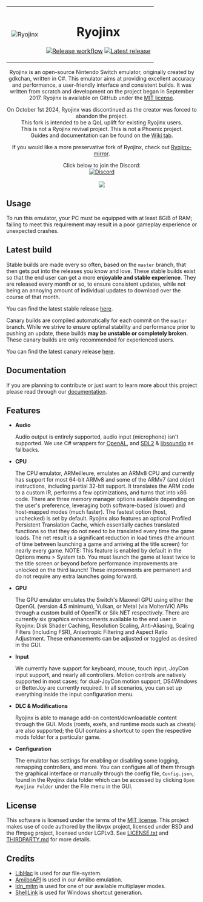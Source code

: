 <table align="center">
    <tr>
        <td align="center" width="25%">
            <img src="https://raw.githubusercontent.com/Ryojinx/Assets/refs/heads/main/RyojinxApp_1024.png" alt="Ryojinx" >
        </td>
        <td align="center" width="75%">
          
# Ryojinx
          
[![Release workflow](https://github.com/Ryojinx/Ryojinx/actions/workflows/release.yml/badge.svg)](https://github.com/Ryojinx/Ryojinx/actions/workflows/release.yml)
[![Latest release](https://img.shields.io/github/v/release/GreemDev/Ryojinx)](https://github.com/Ryojinx/Ryojinx/releases/latest)
  <br>
        </td>
    </tr>
</table>

<p align="center">
  Ryojinx is an open-source Nintendo Switch emulator, originally created by gdkchan, written in C#.
  This emulator aims at providing excellent accuracy and performance, a user-friendly interface and consistent builds.
  It was written from scratch and development on the project began in September 2017.
  Ryojinx is available on GitHub under the <a href="https://github.com/Ryojinx/Ryojinx/blob/master/LICENSE.txt" target="_blank">MIT license</a>.
  <br />
</p>
<p align="center">
  On October 1st 2024, Ryojinx was discontinued as the creator was forced to abandon the project.
  <br>
  This fork is intended to be a QoL uplift for existing Ryojinx users.
  <br>
  This is not a Ryojinx revival project. This is not a Phoenix project.
  <br>
  Guides and documentation can be found on the <a href="https://github.com/Ryojinx/Ryojinx/wiki">Wiki tab</a>.
</p>
<p align="center">
  If you would like a more preservative fork of Ryojinx, check out <a href="https://github.com/Ryojinx-mirror/Ryojinx">Ryojinx-mirror</a>.
</p>

<p align="center">
    Click below to join the Discord:
    <br>
    <a href="https://discord.gg/PEuzjrFXUA">
        <img src="https://img.shields.io/discord/1294443224030511104?color=5865F2&label=Ryojinx&logo=discord&logoColor=white" alt="Discord">
    </a>
    <br>
    <br>
    <img src="https://raw.githubusercontent.com/Ryojinx/Ryojinx/refs/heads/master/docs/shell.png">
</p>

## Usage

To run this emulator, your PC must be equipped with at least 8GiB of RAM;
failing to meet this requirement may result in a poor gameplay experience or unexpected crashes.

## Latest build

Stable builds are made every so often, based on the `master` branch, that then gets put into the releases you know and love.
These stable builds exist so that the end user can get a more **enjoyable and stable experience**.
They are released every month or so, to ensure consistent updates, while not being an annoying amount of individual updates to download over the course of that month.

You can find the latest stable release [here](https://github.com/Ryojinx/Ryojinx/releases/latest).

Canary builds are compiled automatically for each commit on the `master` branch.
While we strive to ensure optimal stability and performance prior to pushing an update, these builds **may be unstable or completely broken**.
These canary builds are only recommended for experienced users.

You can find the latest canary release [here](https://github.com/Ryojinx/Canary-Releases/releases/latest).

## Documentation

If you are planning to contribute or just want to learn more about this project please read through our [documentation](docs/README.md).

## Features

- **Audio**

  Audio output is entirely supported, audio input (microphone) isn't supported.
  We use C# wrappers for [OpenAL](https://openal-soft.org/), and [SDL2](https://www.libsdl.org/) & [libsoundio](http://libsound.io/) as fallbacks.

- **CPU**

  The CPU emulator, ARMeilleure, emulates an ARMv8 CPU and currently has support for most 64-bit ARMv8 and some of the ARMv7 (and older) instructions, including partial 32-bit support.
  It translates the ARM code to a custom IR, performs a few optimizations, and turns that into x86 code.
  There are three memory manager options available depending on the user's preference, leveraging both software-based (slower) and host-mapped modes (much faster).
  The fastest option (host, unchecked) is set by default.
  Ryojinx also features an optional Profiled Persistent Translation Cache, which essentially caches translated functions so that they do not need to be translated every time the game loads.
  The net result is a significant reduction in load times (the amount of time between launching a game and arriving at the title screen) for nearly every game.
  NOTE: This feature is enabled by default in the Options menu > System tab.
  You must launch the game at least twice to the title screen or beyond before performance improvements are unlocked on the third launch!
  These improvements are permanent and do not require any extra launches going forward.

- **GPU**

  The GPU emulator emulates the Switch's Maxwell GPU using either the OpenGL (version 4.5 minimum), Vulkan, or Metal (via MoltenVK) APIs through a custom build of OpenTK or Silk.NET respectively.
  There are currently six graphics enhancements available to the end user in Ryojinx: Disk Shader Caching, Resolution Scaling, Anti-Aliasing, Scaling Filters (including FSR), Anisotropic Filtering and Aspect Ratio Adjustment.
  These enhancements can be adjusted or toggled as desired in the GUI.

- **Input**

  We currently have support for keyboard, mouse, touch input, JoyCon input support, and nearly all controllers.
  Motion controls are natively supported in most cases; for dual-JoyCon motion support, DS4Windows or BetterJoy are currently required.
  In all scenarios, you can set up everything inside the input configuration menu.

- **DLC & Modifications**

  Ryojinx is able to manage add-on content/downloadable content through the GUI.
  Mods (romfs, exefs, and runtime mods such as cheats) are also supported;
  the GUI contains a shortcut to open the respective mods folder for a particular game.

- **Configuration**

  The emulator has settings for enabling or disabling some logging, remapping controllers, and more.
  You can configure all of them through the graphical interface or manually through the config file, `Config.json`, found in the Ryojinx data folder which can be accessed by clicking `Open Ryojinx Folder` under the File menu in the GUI.

## License

This software is licensed under the terms of the [MIT license](LICENSE.txt).
This project makes use of code authored by the libvpx project, licensed under BSD and the ffmpeg project, licensed under LGPLv3.
See [LICENSE.txt](LICENSE.txt) and [THIRDPARTY.md](distribution/legal/THIRDPARTY.md) for more details.

## Credits

- [LibHac](https://github.com/Thealexbarney/LibHac) is used for our file-system.
- [AmiiboAPI](https://www.amiiboapi.com) is used in our Amiibo emulation.
- [ldn_mitm](https://github.com/spacemeowx2/ldn_mitm) is used for one of our available multiplayer modes.
- [ShellLink](https://github.com/securifybv/ShellLink) is used for Windows shortcut generation.
